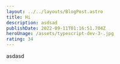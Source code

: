 ```yaml
---
layout: ../../layouts/BlogPost.astro
title: Hi
description: asdsad
publishDate: 2022-09-11T01:16:51.704Z
heroUnage: /assets/typescript-dev-3-.jpg
rating: 34
---
```

asdasd